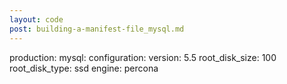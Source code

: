 ```yaml
---
layout: code
post: building-a-manifest-file_mysql.md
---
```



production:
    mysql:
        configuration:
            version: 5.5
            root_disk_size: 100
            root_disk_type: ssd
            engine: percona
